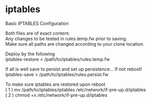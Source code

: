 # iptables
Basic IPTABLES Configuration

Both files are of exact content.<br>
Any changes to be tested in rules.temp.fw prior to saving.<br>
Make sure all paths are changed according to your clone location.

Deploy by the following<br>
iptables-restore < /path/to/iptables/rules.temp.fw

If all is well save to persist and set up persistence... If not reboot!<br>
iptables-save > /path/to/iptables/rules.persist.fw

To make sure iptables are restored upon reboot<br>
( 1 ) mv /path/to/iptables/iptables /etc/network/if-pre-up.d/iptables<br>
( 2 ) chmod +x /etc/network/if-pre-up.d/iptables






